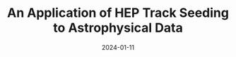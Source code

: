 ---
title: "An Application of HEP Track Seeding to Astrophysical Data"
date: 2024-01-11
venue: arXiv:2401.06011
link: https://inspirehep.net/literature/2745811
inspire_id: 2745811
authors: Mine G\"ok\c{c}en, Maurice Garcia-Sciveres, Xiangyang Ju
bibtex: '@inproceedings{Gokcen:2024dvq,\n archiveprefix = {arXiv},\n author = {G\\"ok\\c{c}en, Mine and Garcia-Sciveres, Maurice and Ju, Xiangyang},\n eprint = {2401.06011},\n month = {1},\n primaryclass = {astro-ph.GA},\n title = {{An Application of HEP Track Seeding to Astrophysical Data}},\n year = {2024}\n}\n'
---